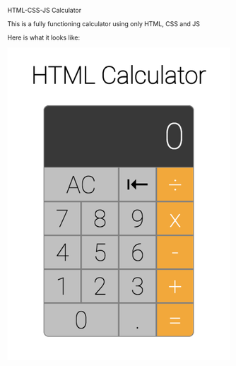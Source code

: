 HTML-CSS-JS Calculator

This is a fully functioning calculator using only HTML, CSS and JS

Here is what it looks like:

![alt text](https://github.com/SterlingChin/calculator-html-css-js/blob/master/images/main.png "Main Picture")